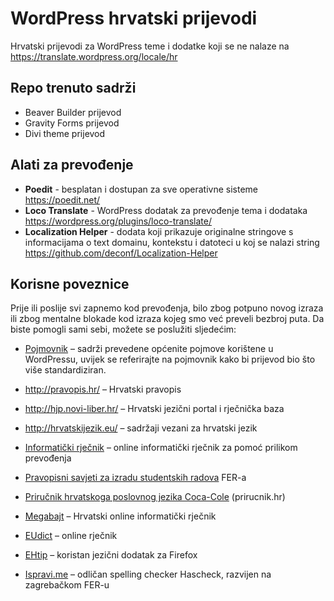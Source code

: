 # WordPress hrvatski prijevodi

Hrvatski prijevodi za WordPress teme i dodatke koji se ne nalaze na https://translate.wordpress.org/locale/hr

## Repo trenuto sadrži
* Beaver Builder prijevod
* Gravity Forms prijevod
* Divi theme prijevod

## Alati za prevođenje
* **Poedit** - besplatan i dostupan za sve operativne sisteme https://poedit.net/
* **Loco Translate** - WordPress dodatak za prevođenje tema i dodataka https://wordpress.org/plugins/loco-translate/
* **Localization Helper** - dodata koji prikazuje originalne stringove s informacijama o text domainu, kontekstu i datoteci u koj se nalazi string https://github.com/deconf/Localization-Helper

## Korisne poveznice

Prije ili poslije svi zapnemo kod prevođenja, bilo zbog potpuno novog izraza ili zbog mentalne blokade kod izraza kojeg smo već preveli bezbroj puta. Da biste pomogli sami sebi, možete se poslužiti sljedećim:

* [Pojmovnik](https://docs.google.com/spreadsheets/d/1Airy2vMn-5O-Xt-Itap5CwauZlpz6VdZASLIXCxRyl8/edit?usp=sharing) – sadrži prevedene općenite pojmove korištene u WordPressu, uvijek se referirajte na pojmovnik kako bi prijevod bio što više standardiziran.

* http://pravopis.hr/ – Hrvatski pravopis
* http://hjp.novi-liber.hr/ – Hrvatski jezični portal i rječnička baza
* http://hrvatskijezik.eu/ – sadržaji vezani za hrvatski jezik
* [Informatički rječnik](http://wiki.open.hr/w/index.php?title=Kategorija:Rje%C4%8Dnik&until=Cover) – online informatički rječnik za pomoć prilikom prevođenja
* [Pravopisni savjeti za izradu studentskih radova](http://www.tel.fer.hr/_download/repository/pravopisni_savjeti.pdf) FER-a
* [Priručnik hrvatskoga poslovnog jezika Coca-Cole](http://www.prirucnik.hr/) (prirucnik.hr)
* [Megabajt](http://www.megabajt.org/) – Hrvatski online informatički rječnik
* [EUdict](http://www.eudict.com/index.php) – online rječnik
* [EHtip](https://addons.mozilla.org/en-US/firefox/addon/ehtip/) – koristan jezični dodatak za Firefox
* [Ispravi.me](https://ispravi.me/) – odličan spelling checker Hascheck, razvijen na zagrebačkom FER-u
